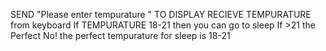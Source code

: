 SEND "Please enter tempurature " TO DISPLAY
RECIEVE TEMPURATURE from keyboard
If TEMPURATURE 18-21 then you can go to sleep
If >21 the  Perfect
No! the perfect tempurature for sleep is 18-21

